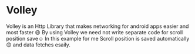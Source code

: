 # Volley
Volley is an Http Library that makes networking for android apps easier and most faster :smiley:
By using Volley we need not write separate code for scroll position save:relaxed: 
In this example for me Scroll position is saved automatically :blush: and data fetches esaily.
